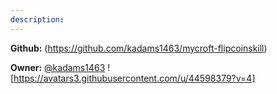 ```yaml
---
description: 
---
```



**Github:** (https://github.com/kadams1463/mycroft-flipcoinskill)

**Owner:** [@kadams1463](https://github.com/kadams1463) ![https://avatars3.githubusercontent.com/u/44598379?v=4]

